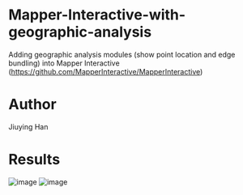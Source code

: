 # Mapper-Interactive-with-geographic-analysis
Adding geographic analysis modules (show point location and edge bundling) into Mapper Interactive (https://github.com/MapperInteractive/MapperInteractive)

# Author
Jiuying Han

# Results
![image](https://user-images.githubusercontent.com/90343611/147511831-c1791610-d5d7-492f-93bd-bbbd5e70e6ee.png)
![image](https://user-images.githubusercontent.com/90343611/147511899-7e4e9c6d-38b0-492b-922c-96a728719f72.png)
